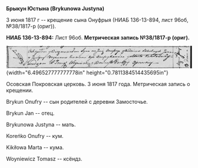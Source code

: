**Брыкун Юстына (Brykunowa Justyna)**

3 июня 1817 г -- крещение сына Онуфрыя (НИАБ 136-13-894, лист 96об,
№38/1817-р (ориг)).

**НИАБ 136-13-894:** Лист 96об. **Метрическая запись №38/1817-р
(ориг).**

![](./media/2e48da7f7c8cdb8e581902d3eb8ca0637d900fb3.png){width="6.496527777777778in"
height="0.7811384514435695in"}

Осовская Покровская церковь. 3 июня 1817 года. Метрическая запись о
крещении.

Brykun Onufry -- сын родителей с деревни Замосточье.

Brykun Jan -- отец.

Brykunowa Justyna -- мать.

Koreńko Onufry -- кум.

Kikiłowa Marta -- кума.

Woyniewicz Tomasz -- ксёндз.
